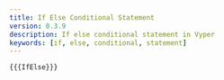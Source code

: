 ```yaml
---
title: If Else Conditional Statement
version: 0.3.9
description: If else conditional statement in Vyper
keywords: [if, else, conditional, statement]
---
```


```vyper
{{{IfElse}}}
```
